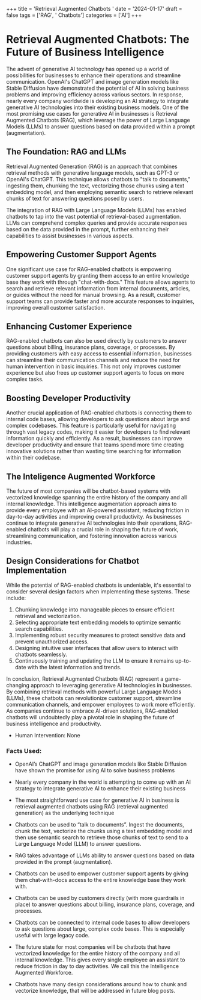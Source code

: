 
+++
title = 'Retrieval Augmented Chatbots '
date = '2024-01-17'
draft = false
tags = ['RAG', ' Chatbots']
categories = ['AI']
+++

 # Retrieval Augmented Chatbots: The Future of Business Intelligence

The advent of generative AI technology has opened up a world of possibilities for businesses to enhance their operations and streamline communication. OpenAI's ChatGPT and image generation models like Stable Diffusion have demonstrated the potential of AI in solving business problems and improving efficiency across various sectors. In response, nearly every company worldwide is developing an AI strategy to integrate generative AI technologies into their existing business models. One of the most promising use cases for generative AI in businesses is Retrieval Augmented Chatbots (RAG), which leverage the power of Large Language Models (LLMs) to answer questions based on data provided within a prompt (augmentation).

## The Foundation: RAG and LLMs

Retrieval Augmented Generation (RAG) is an approach that combines retrieval methods with generative language models, such as GPT-3 or OpenAI's ChatGPT. This technique allows chatbots to "talk to documents," ingesting them, chunking the text, vectorizing those chunks using a text embedding model, and then employing semantic search to retrieve relevant chunks of text for answering questions posed by users.

The integration of RAG with Large Language Models (LLMs) has enabled chatbots to tap into the vast potential of retrieval-based augmentation. LLMs can comprehend complex queries and provide accurate responses based on the data provided in the prompt, further enhancing their capabilities to assist businesses in various aspects.

## Empowering Customer Support Agents

One significant use case for RAG-enabled chatbots is empowering customer support agents by granting them access to an entire knowledge base they work with through "chat-with-docs." This feature allows agents to search and retrieve relevant information from internal documents, articles, or guides without the need for manual browsing. As a result, customer support teams can provide faster and more accurate responses to inquiries, improving overall customer satisfaction.

## Enhancing Customer Experience

RAG-enabled chatbots can also be used directly by customers to answer questions about billing, insurance plans, coverage, or processes. By providing customers with easy access to essential information, businesses can streamline their communication channels and reduce the need for human intervention in basic inquiries. This not only improves customer experience but also frees up customer support agents to focus on more complex tasks.

## Boosting Developer Productivity

Another crucial application of RAG-enabled chatbots is connecting them to internal code bases, allowing developers to ask questions about large and complex codebases. This feature is particularly useful for navigating through vast legacy codes, making it easier for developers to find relevant information quickly and efficiently. As a result, businesses can improve developer productivity and ensure that teams spend more time creating innovative solutions rather than wasting time searching for information within their codebase.

## The Inteligence Augmented Workforce

The future of most companies will be chatbot-based systems with vectorized knowledge spanning the entire history of the company and all internal knowledge. This intelligence augmentation approach aims to provide every employee with an AI-powered assistant, reducing friction in day-to-day activities and improving overall productivity. As businesses continue to integrate generative AI technologies into their operations, RAG-enabled chatbots will play a crucial role in shaping the future of work, streamlining communication, and fostering innovation across various industries.

## Design Considerations for Chatbot Implementation

While the potential of RAG-enabled chatbots is undeniable, it's essential to consider several design factors when implementing these systems. These include:

1. Chunking knowledge into manageable pieces to ensure efficient retrieval and vectorization.
2. Selecting appropriate text embedding models to optimize semantic search capabilities.
3. Implementing robust security measures to protect sensitive data and prevent unauthorized access.
4. Designing intuitive user interfaces that allow users to interact with chatbots seamlessly.
5. Continuously training and updating the LLM to ensure it remains up-to-date with the latest information and trends.

In conclusion, Retrieval Augmented Chatbots (RAG) represent a game-changing approach to leveraging generative AI technologies in businesses. By combining retrieval methods with powerful Large Language Models (LLMs), these chatbots can revolutionize customer support, streamline communication channels, and empower employees to work more efficiently. As companies continue to embrace AI-driven solutions, RAG-enabled chatbots will undoubtedly play a pivotal role in shaping the future of business intelligence and productivity.
 * Human Intervention: None

### Facts Used:
* OpenAI’s ChatGPT and image generation models like Stable Diffusion have shown the promise for using AI to solve business problems
* Nearly every company in the world is attempting to come up with an AI strategy to integrate generative AI to enhance their existing business
* The most straightforward use case for generative AI in business is retrieval augmented chatbots using RAG (retrieval augmented generation) as the underlying technique
* Chatbots can be used to “talk to documents”.  Ingest the documents, chunk the text, vectorize the chunks using a text embedding model and then use semantic search to retrieve those chunks of text to send to a Large Language Model (LLM) to answer questions.
* RAG takes advantage of LLMs ability to answer questions based on data provided in the prompt (augmentation).
* Chatbots can be used to empower customer support agents by giving them chat-with-docs access to the entire knowledge base they work with.
* Chatbots can be used by customers directly (with more guardrails in place) to answer questions about billing, insurance plans, coverage, and processes.
* Chatbots can be connected to internal code bases to allow developers to ask questions about large, complex code bases.  This is especially useful with large legacy code.
* The future state for most companies will be chatbots that have vectorized knowledge for the entire history of the company and all internal knowledge.  This gives every single employee an assistant to reduce friction in day to day activities.  We call this the Intelligence Augmented Workforce.
* Chatbots have many design considerations around how to chunk and vectorize knowledge, that will be addressed in future blog posts.
